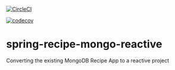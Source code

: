 [![CircleCI](https://circleci.com/gh/juliann/spring-recipe-mongo-app/tree/main.svg?style=svg)](https://circleci.com/gh/juliann/spring-recipe-mongo-app/tree/main)

[![codecov](https://codecov.io/gh/juliann/spring-recipe-mongo-app/branch/main/graph/badge.svg?token=LZBJP8DE33)](https://codecov.io/gh/juliann/spring-recipe-mongo-app)

# spring-recipe-mongo-reactive
Converting the existing MongoDB Recipe App to a reactive project
